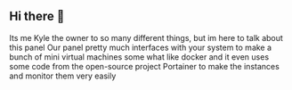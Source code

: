 ## Hi there 👋
 Its me Kyle the owner to so many different things, but im here to talk about this panel
 Our panel pretty much interfaces with your system to make a bunch of mini virtual machines
 some what like docker and it even uses some code from the open-source project Portainer
 to make the instances and monitor them very easily
